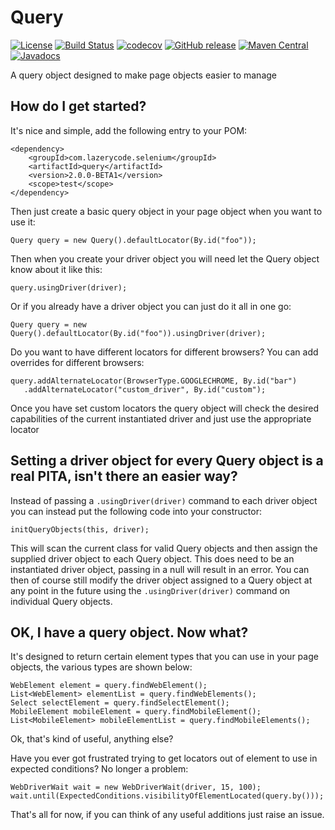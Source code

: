 Query
========

[![License](http://img.shields.io/:license-apache-brightgreen.svg)](http://www.apache.org/licenses/LICENSE-2.0.html)
[![Build Status](https://travis-ci.org/Ardesco/Query.svg?branch=master)](https://travis-ci.org/Ardesco/Query)
[![codecov](https://codecov.io/gh/ardesco/query/branch/master/graph/badge.svg)](https://codecov.io/gh/ardesco/query)
[![GitHub release](https://img.shields.io/github/release/Ardesco/Query/all.svg?colorB=brightgreen)](https://github.com/Ardesco/Query)
[![Maven Central](https://maven-badges.herokuapp.com/maven-central/com.lazerycode.selenium/query/badge.svg)](https://maven-badges.herokuapp.com/maven-central/com.lazerycode.selenium/query)
[![Javadocs](http://www.javadoc.io/badge/com.lazerycode.selenium/query.svg)](http://www.javadoc.io/doc/com.lazerycode.selenium/query)

A query object designed to make page objects easier to manage

## How do I get started?

It's nice and simple, add the following entry to your POM:

    <dependency>
        <groupId>com.lazerycode.selenium</groupId>
        <artifactId>query</artifactId>
        <version>2.0.0-BETA1</version>
        <scope>test</scope>
    </dependency>
    
Then just create a basic query object in your page object when you want to use it:

    Query query = new Query().defaultLocator(By.id("foo"));
    
Then when you create your driver object you will need let the Query object know about it like this:
    
    query.usingDriver(driver);
    
Or if you already have a driver object you can just do it all in one go:

    Query query = new Query().defaultLocator(By.id("foo")).usingDriver(driver);    
    
Do you want to have different locators for different browsers?  You can add overrides for different browsers:

    query.addAlternateLocator(BrowserType.GOOGLECHROME, By.id("bar")
       .addAlternateLocator("custom_driver", By.id("custom");
    
Once you have set custom locators the query object will check the desired capabilities of the current instantiated driver and just use the appropriate locator

## Setting a driver object for every Query object is a real PITA, isn't there an easier way?

Instead of passing a `.usingDriver(driver)` command to each driver object you can instead put the following code into your constructor:

    initQueryObjects(this, driver);
    
This will scan the current class for valid Query objects and then assign the supplied driver object to each Query object.  This does need to be an instantiated driver object, passing in a null will result in an error.  You can then of course still modify the driver object assigned to a Query object at any point in the future using the `.usingDriver(driver)` command on individual Query objects.        
    
## OK, I have a query object. Now what?    

It's designed to return certain element types that you can use in your page objects, the various types are shown below:

    WebElement element = query.findWebElement();
    List<WebElement> elementList = query.findWebElements();
    Select selectElement = query.findSelectElement();
    MobileElement mobileElement = query.findMobileElement();
    List<MobileElement> mobileElementList = query.findMobileElements();
    
Ok, that's kind of useful, anything else?

Have you ever got frustrated trying to get locators out of element to use in expected conditions?  No longer a problem:

    WebDriverWait wait = new WebDriverWait(driver, 15, 100);
    wait.until(ExpectedConditions.visibilityOfElementLocated(query.by()));
    
That's all for now, if you can think of any useful additions just raise an issue.    
